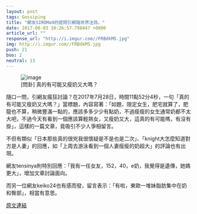 ```yaml
---
layout: post
tags: Gossiping
title: "網友SIROMa9的提問引網路世界注目。"
date: 2017-08-03 10:26:57.798447 +0800
article_url: ""
response_url: "http://i.imgur.com//FRBdkM5.jpg"
img: http://i.imgur.com//FRBdkM5.jpg
push: 21
boo: 2
neutral: 13
---
```


<figure>
<img src="http://i.imgur.com//FRBdkM5.jpg" alt="image">
<figcaption>
[問卦] 真的有可能又瘦奶又大嗎？
</figcaption>
</figure>



隨口一問，引網友瘋狂討論？在2017年7月28日，時間11點52分4秒，一句「真的有可能又瘦奶又大嗎？」當標題，內容寫著：「如題，限定女生，肥宅就算了，肥龍也不算，稍微豐滿一點的，應該多多少少有點奶，不過瘦瘦的女生通常奶都不太大吧，不過今天有看到一個應該算輕熟女，又瘦奶又大，這真的有可能嗎，有沒有掛」，這樣的一篇文章，竟吸引不少人爭相留言。

不但有類似「日本那些真的很兇我很懷疑是不是也是二次」、「knight大怎麼知道對方是人妻」的回應，如「上周去游泳看到一個人妻瘦瘦的奶超大」的評論也有出現。

網友tensinya則特別回應：「我有一任女友，152，40，e奶，我覺得是遺傳，她媽更大」，增加文章討論面向。

而另一位網友keiko24也有感而發，留言表示：「有啦，東歐一堆妹脂肪集中在奶和臀部」，相當有意思。

<a href = "https://www.ptt.cc/bbs/Gossiping/M.1501213929.A.38E.html">原文連結</a>

